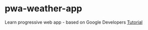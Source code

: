 # pwa-weather-app
Learn progressive web app - based on Google Developers [Tutorial](https://developers.google.com/web/fundamentals/getting-started/your-first-progressive-web-app/) 
